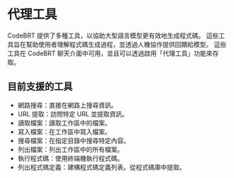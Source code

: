 # 代理工具

CodeBRT 提供了多種工具，以協助大型語言模型更有效地生成程式碼。
這些工具旨在幫助使用者理解程式碼生成過程，並透過人機協作提供回饋給模型。
這些工具在 CodeBRT 聊天介面中可用，並且可以透過啟用「代理工具」功能來存取。

## 目前支援的工具

- 網路搜尋：直接在網路上搜尋資訊。
- URL 提取：訪問特定 URL 並提取資訊。
- 讀取檔案：讀取工作區中的檔案。
- 寫入檔案：在工作區中寫入檔案。
- 搜尋檔案：在指定目錄中搜尋特定內容。
- 列出檔案：列出工作區中的所有檔案。
- 執行程式碼：使用終端機執行程式碼。
- 列出程式碼定義：建構程式碼定義列表。從程式碼庫中提取。